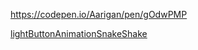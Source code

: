 

https://codepen.io/Aarigan/pen/gOdwPMP


[lightButtonAnimationSnakeShake](https://user-images.githubusercontent.com/52601835/223471067-97c19bed-4b9d-44d3-87b2-a066c1102b35.png)
